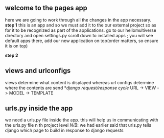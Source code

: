 ## welcome to the pages app
here we are going to work through all the changes in the app necessary.
**step 1**
this is an app and so we must add it to the our external project so as for it to be recognized as part of the applications.
go to our hellomultiverse directory and open settings.py scroll down to installed apps ; you will see default apps there, add our new application on top(order matters, so ensure it is on top)


**step 2**
## views and urlconfigs
views determine what content is displayed whereas url configs determine where the contents are send
**django request/response cycle*
URL -> VIEW -> MODEL -> TEMPLATE
## urls.py inside the app
we need a urls.py file inside the app.
this will help us in communicating with the urls.py file n th project level
*N/B*: we had earlier said that urls.py tells django which page to build in response to django requests